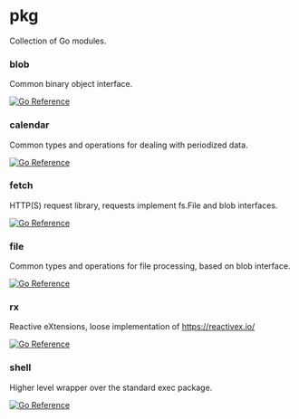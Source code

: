 # pkg
Collection of Go modules.

### blob
Common binary object interface.

[![Go Reference](https://pkg.go.dev/badge/github.com/koud-fi/pkg/blob.svg)](https://pkg.go.dev/github.com/koud-fi/pkg/blob)

### calendar
Common types and operations for dealing with periodized data.

[![Go Reference](https://pkg.go.dev/badge/github.com/koud-fi/pkg/calendar.svg)](https://pkg.go.dev/github.com/koud-fi/pkg/calendar)

### fetch
HTTP(S) request library, requests implement fs.File and blob interfaces.

[![Go Reference](https://pkg.go.dev/badge/github.com/koud-fi/pkg/fetch.svg)](https://pkg.go.dev/github.com/koud-fi/pkg/fetch)

### file
Common types and operations for file processing, based on blob interface.

[![Go Reference](https://pkg.go.dev/badge/github.com/koud-fi/pkg/file.svg)](https://pkg.go.dev/github.com/koud-fi/pkg/file)

### rx
Reactive eXtensions, loose implementation of https://reactivex.io/

[![Go Reference](https://pkg.go.dev/badge/github.com/koud-fi/pkg/rx.svg)](https://pkg.go.dev/github.com/koud-fi/pkg/rx)

### shell
Higher level wrapper over the standard exec package.

[![Go Reference](https://pkg.go.dev/badge/github.com/koud-fi/pkg/shell.svg)](https://pkg.go.dev/github.com/koud-fi/pkg/shell)
